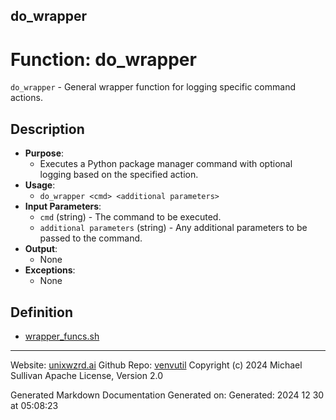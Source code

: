 ## do_wrapper
# Function: do_wrapper
`do_wrapper` - General wrapper function for logging specific command actions.
## Description
- **Purpose**: 
  - Executes a Python package manager command with optional logging based on the specified action.
- **Usage**: 
  - `do_wrapper <cmd> <additional parameters>`
- **Input Parameters**: 
  - `cmd` (string) - The command to be executed.
  - `additional parameters` (string) - Any additional parameters to be passed to the command.
- **Output**: 
  - None
- **Exceptions**: 
  - None

## Definition 

* [wrapper_funcs.sh](../wrapper_funcs_sh.md)
---

Website: [unixwzrd.ai](https://unixwzrd.ai)
Github Repo: [venvutil](https://github.com/unixwzrd/venvutil)
Copyright (c) 2024 Michael Sullivan
Apache License, Version 2.0

Generated Markdown Documentation
Generated on: Generated: 2024 12 30 at 05:08:23
